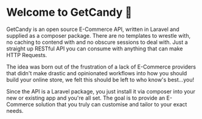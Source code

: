 # Welcome to GetCandy :tada:

GetCandy is an open source E-Commerce API, written in Laravel and supplied as a composer package. There are no templates to wrestle with, no caching to contend with and no obscure sessions to deal with. Just a straight up RESTful API you can consume with anything that can make HTTP Requests.

The idea was born out of the frustration of a lack of E-Commerce providers that didn't make drastic and opinionated workflows into how you should build your online store, we felt this should be left to who know's best...you!

Since the API is a Laravel package, you just install it via composer into your new or existing app and you're all set. The goal is to provide an E-Commerce solution that you truly can customise and tailor to your exact needs.